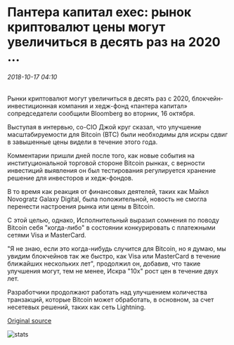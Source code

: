 # Пантера капитал exec: рынок криптовалют цены могут увеличиться в десять раз на 2020 ...

###### 2018-10-17 04:10

Рынки криптовалют могут увеличиться в десять раз с 2020, блокчейн-инвестиционная компания и хедж-фонд «пантера капитал» сопредседатели сообщили Bloomberg во вторник, 16 октября.

Выступая в интервью, со-CIO Джой круг сказал, что улучшение масштабируемости для Bitcoin (BTC) были необходимы для искры сдвиг в завышенные цены видели в течение этого года.

Комментарии пришли дней после того, как новые события на институциональной торговой стороне Bitcoin рынках, с верности инвестиций выявления он был тестирования регулируется хранение решение для инвесторов и хедж-фондов.

В то время как реакция от финансовых деятелей, таких как Майкл Novogratz Galaxy Digital, была положительной, новость не смогла перенести настроения рынка или цены в Bitcoin.

С этой целью, однако, Исполнительный выразил сомнения по поводу Bitcoin себя "когда-либо" в состоянии конкурировать с платежными сетями Visa и MasterCard.

"Я не знаю, если это когда-нибудь случится для Bitcoin, но я думаю, мы увидим блокчейнов так же быстро, как Visa или MasterCard в течение ближайших нескольких лет", продолжил он, добавив, что такие улучшения могут, тем не менее, Искра "10x" рост цен в течение двух лет.

Разработчики продолжают работать над улучшением количества транзакций, которые Bitcoin может обработать, в основном, за счет несетевых решений, таких как сеть Lightning.

[Original source](https://cointelegraph.com/news/pantera-capital-exec-cryptocurrency-market-prices-could-increase-tenfold-by-2020)

![stats](https://c.statcounter.com/11760860/0/a89fa40b/1/ "stats")